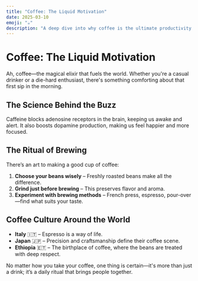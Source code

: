 ```yaml
---
title: "Coffee: The Liquid Motivation"
date: 2025-03-10
emoji: "☕"
description: "A deep dive into why coffee is the ultimate productivity booster."
---
```


# Coffee: The Liquid Motivation

Ah, coffee—the magical elixir that fuels the world. Whether you're a casual drinker or a die-hard enthusiast, there's something comforting about that first sip in the morning.

## The Science Behind the Buzz

Caffeine blocks adenosine receptors in the brain, keeping us awake and alert. It also boosts dopamine production, making us feel happier and more focused.

## The Ritual of Brewing

There’s an art to making a good cup of coffee:

1. **Choose your beans wisely** – Freshly roasted beans make all the difference.
2. **Grind just before brewing** – This preserves flavor and aroma.
3. **Experiment with brewing methods** – French press, espresso, pour-over—find what suits your taste.

## Coffee Culture Around the World

- **Italy** 🇮🇹 – Espresso is a way of life.
- **Japan** 🇯🇵 – Precision and craftsmanship define their coffee scene.
- **Ethiopia** 🇪🇹 – The birthplace of coffee, where the beans are treated with deep respect.

No matter how you take your coffee, one thing is certain—it's more than just a drink; it’s a daily ritual that brings people together.
